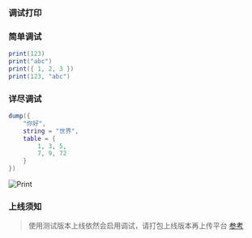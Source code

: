### 调试打印

### 简单调试

```lua
print(123)
print("abc")
print({ 1, 2, 3 })
print(123, "abc")
```

### 详尽调试

```lua
dump({
    "你好",
    string = "世界",
    table = {
        1, 3, 5,
        7, 9, 72
    }
})
```

![Print](https://gitlab.com/h-document/h-lua/-/raw/main/images/print.png)

### 上线须知

> 使用测试版本上线依然会启用调试，请打包上线版本再上传平台 [参考](https://h-lua.hunzsig.org/?p=dz)
